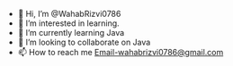 - 👋 Hi, I’m @WahabRizvi0786
- 👀 I’m interested in learning.
- 🌱 I’m currently learning Java
- 💞️ I’m looking to collaborate on Java
- 📫 How to reach me Email-wahabrizvi0786@gmail.com

<!---
WahabRizvi0786/WahabRizvi0786 is a ✨ special ✨ repository because its `README.md` (this file) appears on your GitHub profile.
You can click the Preview link to take a look at your changes.
--->
